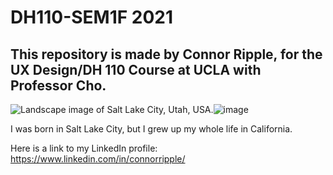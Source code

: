 # DH110-SEM1F 2021
## This repository is made by Connor Ripple, for the UX Design/DH 110 Course at UCLA with Professor Cho.

![Landscape image of Salt Lake City, Utah, USA.](url)![image](https://cdn.britannica.com/69/95669-050-3ECCFE19/Salt-Lake-City-Utah.jpg)

I was born in Salt Lake City, but I grew up my whole life in California. 

Here is a link to my LinkedIn profile: https://www.linkedin.com/in/connorripple/
